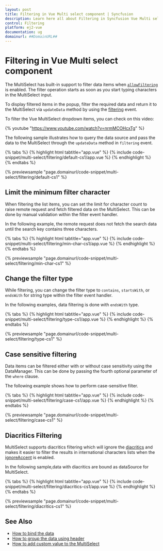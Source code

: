```yaml
---
layout: post
title: Filtering in Vue Multi select component | Syncfusion
description: Learn here all about Filtering in Syncfusion Vue Multi select component of Syncfusion Essential JS 2 and more.
control: Filtering 
platform: ej2-vue
documentation: ug
domainurl: ##DomainURL##
---
```


# Filtering in Vue Multi select component

The MultiSelect has built-in support to filter data items when [`allowFiltering`](https://ej2.syncfusion.com/vue/documentation/api/multi-select/#allowfiltering) is enabled. The filter operation starts as soon as you start typing characters in the MultiSelect input.

To display filtered items in the popup, filter the required data and return it to the MultiSelect via `updateData` method by using the [filtering](https://ej2.syncfusion.com/vue/documentation/api/multi-select/#filtering) event.

To filter the Vue MultiSelect dropdown items, you can check on this video:

{% youtube "https://www.youtube.com/watch?v=nrmMCOHcxTg" %}

The following sample illustrates how to query the data source and pass the data to the MultiSelect through the `updateData` method in `filtering` event.

{% tabs %}
{% highlight html tabtitle="app.vue" %}
{% include code-snippet/multi-select/filtering/default-cs1/app.vue %}
{% endhighlight %}
{% endtabs %}
        
{% previewsample "page.domainurl/code-snippet/multi-select/filtering/default-cs1" %}

## Limit the minimum filter character

When filtering the list items, you can set the limit for character count to raise remote request and fetch filtered data on the MultiSelect. This can be done by manual validation within the filter event handler.

In the following example, the remote request does not fetch the search data until the search key contains three characters.

{% tabs %}
{% highlight html tabtitle="app.vue" %}
{% include code-snippet/multi-select/filtering/min-char-cs1/app.vue %}
{% endhighlight %}
{% endtabs %}
        
{% previewsample "page.domainurl/code-snippet/multi-select/filtering/min-char-cs1" %}

## Change the filter type

While filtering, you can change the filter type to `contains`, `startsWith`, or `endsWith` for string type within the filter event handler.

In the following examples, data filtering is done with `endsWith` type.

{% tabs %}
{% highlight html tabtitle="app.vue" %}
{% include code-snippet/multi-select/filtering/type-cs1/app.vue %}
{% endhighlight %}
{% endtabs %}
        
{% previewsample "page.domainurl/code-snippet/multi-select/filtering/type-cs1" %}

## Case sensitive filtering

Data items can be filtered either with or without case sensitivity using the DataManager. This can be done by passing the fourth optional parameter of the `where` clause.

The following example shows how to perform case-sensitive filter.

{% tabs %}
{% highlight html tabtitle="app.vue" %}
{% include code-snippet/multi-select/filtering/case-cs1/app.vue %}
{% endhighlight %}
{% endtabs %}
        
{% previewsample "page.domainurl/code-snippet/multi-select/filtering/case-cs1" %}

## Diacritics Filtering

MultiSelect supports diacritics filtering which will ignore the [diacritics](https://en.wikipedia.org/wiki/Diacritic) and makes it easier to filter the results in international characters lists when the [ignoreAccent](https://ej2.syncfusion.com/vue/documentation/api/multi-select/#ignoreaccent) is enabled.

In the following sample,data with diacritics are bound as dataSource for MultiSelect.

{% tabs %}
{% highlight html tabtitle="app.vue" %}
{% include code-snippet/multi-select/filtering/diacritics-cs1/app.vue %}
{% endhighlight %}
{% endtabs %}
        
{% previewsample "page.domainurl/code-snippet/multi-select/filtering/diacritics-cs1" %}

## See Also

* [How to bind the data](./data-binding/)
* [How to group the data using header](./grouping/)
* [How to add custom value to the MultiSelect](./custom-value/)